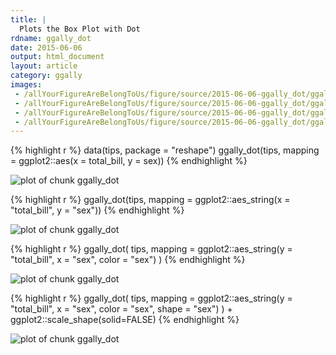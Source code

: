 ```yaml
---
title: |
  Plots the Box Plot with Dot
rdname: ggally_dot
date: 2015-06-06
output: html_document
layout: article
category: ggally
images:
 - /allYourFigureAreBelongToUs/figure/source/2015-06-06-ggally_dot/ggally_dot-1.png
 - /allYourFigureAreBelongToUs/figure/source/2015-06-06-ggally_dot/ggally_dot-2.png
 - /allYourFigureAreBelongToUs/figure/source/2015-06-06-ggally_dot/ggally_dot-3.png
 - /allYourFigureAreBelongToUs/figure/source/2015-06-06-ggally_dot/ggally_dot-4.png
---
```





{% highlight r %}
data(tips, package = "reshape")
 ggally_dot(tips, mapping = ggplot2::aes(x = total_bill, y = sex))
{% endhighlight %}

![plot of chunk ggally_dot](/allYourFigureAreBelongToUs/figure/source/2015-06-06-ggally_dot/ggally_dot-1.png) 

{% highlight r %}
 ggally_dot(tips, mapping = ggplot2::aes_string(x = "total_bill", y = "sex"))
{% endhighlight %}

![plot of chunk ggally_dot](/allYourFigureAreBelongToUs/figure/source/2015-06-06-ggally_dot/ggally_dot-2.png) 

{% highlight r %}
 ggally_dot(
   tips,
   mapping = ggplot2::aes_string(y = "total_bill", x = "sex", color = "sex")
 )
{% endhighlight %}

![plot of chunk ggally_dot](/allYourFigureAreBelongToUs/figure/source/2015-06-06-ggally_dot/ggally_dot-3.png) 

{% highlight r %}
 ggally_dot(
   tips,
   mapping = ggplot2::aes_string(y = "total_bill", x = "sex", color = "sex", shape = "sex")
 ) + ggplot2::scale_shape(solid=FALSE)
{% endhighlight %}

![plot of chunk ggally_dot](/allYourFigureAreBelongToUs/figure/source/2015-06-06-ggally_dot/ggally_dot-4.png) 
